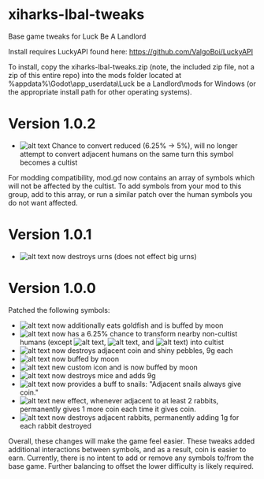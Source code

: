 # xiharks-lbal-tweaks
Base game tweaks for Luck Be A Landlord

Install requires LuckyAPI found here: https://github.com/ValgoBoi/LuckyAPI

To install, copy the xiharks-lbal-tweaks.zip (note, the included zip file, not a zip of this entire repo) into the mods folder located at %appdata%\Godot\app_userdata\Luck be a Landlord\mods for Windows (or the appropriate install path for other operating systems).

# Version 1.0.2
- ![alt text](https://static.wikia.nocookie.net/luck-be-a-landlord/images/b/bd/Cultist.png/revision/latest/scale-to-width-down/24?cb=20210821153153) Chance to convert reduced (6.25% -> 5%), will no longer attempt to convert adjacent humans on the same turn this symbol becomes a cultist

For modding compatibility, mod.gd now contains an array of symbols which will not be affected by the cultist. To add symbols from your mod to this group, add to this array, or run a similar patch over the human symbols you do not want affected.

# Version 1.0.1
- ![alt text](https://static.wikia.nocookie.net/luck-be-a-landlord/images/0/05/Cat.png/revision/latest/scale-to-width-down/24?cb=20210224153616) now destroys urns (does not effect big urns)

# Version 1.0.0
Patched the following symbols:
- ![alt text](https://static.wikia.nocookie.net/luck-be-a-landlord/images/0/05/Cat.png/revision/latest/scale-to-width-down/24?cb=20210224153616) now additionally eats goldfish and is buffed by moon
- ![alt text](https://static.wikia.nocookie.net/luck-be-a-landlord/images/b/bd/Cultist.png/revision/latest/scale-to-width-down/24?cb=20210821153153) now has a 6.25% chance to transform nearby non-cultist humans (except ![alt text](https://static.wikia.nocookie.net/luck-be-a-landlord/images/3/3d/Toddler.png/revision/latest/scale-to-width-down/24?cb=20210224153834), ![alt text](https://static.wikia.nocookie.net/luck-be-a-landlord/images/1/1d/Bounty_Hunter.png/revision/latest/scale-to-width-down/24?cb=20210224153611), and ![alt text](https://static.wikia.nocookie.net/luck-be-a-landlord/images/0/0d/General_Zaroff.png/revision/latest/scale-to-width-down/24?cb=20210224153638)) into cultist
- ![alt text](https://static.wikia.nocookie.net/luck-be-a-landlord/images/1/17/Magpie.png/revision/latest/scale-to-width-down/24?cb=20210224153658) now destroys adjacent coin and shiny pebbles, 9g each
- ![alt text](https://static.wikia.nocookie.net/luck-be-a-landlord/images/5/5c/Mouse.png/revision/latest/scale-to-width-down/24?cb=20210224153709) now buffed by moon
- ![alt text](https://static.wikia.nocookie.net/luck-be-a-landlord/images/2/21/Ninja.png/revision/latest/scale-to-width-down/24?cb=20210224153711) new custom icon and is now buffed by moon
- ![alt text](https://static.wikia.nocookie.net/luck-be-a-landlord/images/5/5c/Owl.png/revision/latest/scale-to-width-down/24?cb=20210224153714) now destroys mice and adds 9g
- ![alt text](https://static.wikia.nocookie.net/luck-be-a-landlord/images/1/1d/Rain.png/revision/latest/scale-to-width-down/24?cb=20210224153721) now provides a buff to snails: "Adjacent snails always give coin."
- ![alt text](https://static.wikia.nocookie.net/luck-be-a-landlord/images/e/e9/Turtle.png/revision/latest/scale-to-width-down/24?cb=20210224153837) new effect, whenever adjacent to at least 2 rabbits, permanently gives 1 more coin each time it gives coin.
- ![alt text](https://static.wikia.nocookie.net/luck-be-a-landlord/images/c/c8/Wolf.png/revision/latest/scale-to-width-down/24?cb=20210224153844) now destroys adjacent rabbits, permanently adding 1g for each rabbit destroyed

Overall, these changes will make the game feel easier. These tweaks added additional interactions between symbols, and as a result, coin is easier to earn.
Currently, there is no intent to add or remove any symbols to/from the base game. Further balancing to offset the lower difficulty is likely required.
